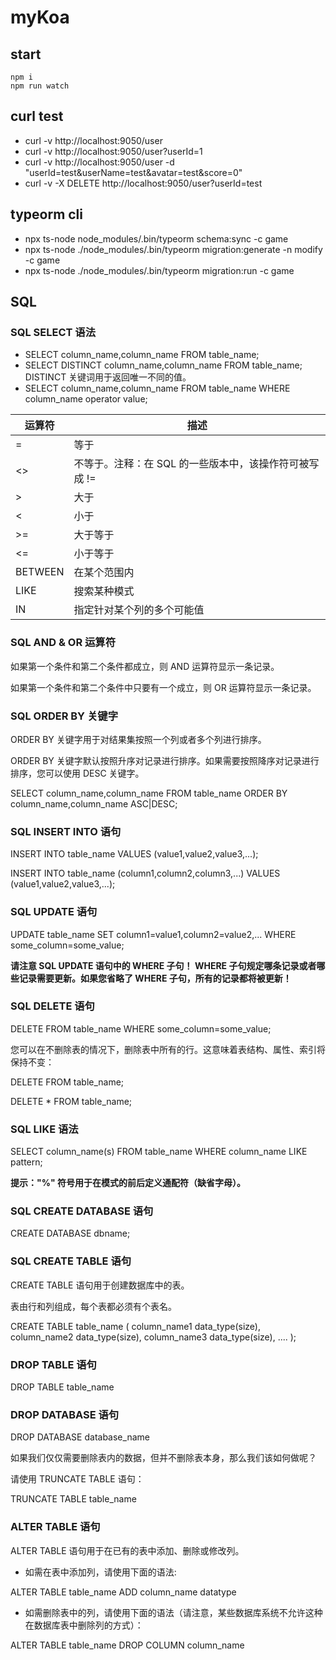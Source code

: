# myKoa

## start

```
npm i
npm run watch
```

## curl test

- curl -v http://localhost:9050/user
- curl -v http://localhost:9050/user?userId=1
- curl -v http://localhost:9050/user -d "userId=test&userName=test&avatar=test&score=0"
- curl -v -X DELETE http://localhost:9050/user?userId=test

## typeorm cli

- npx ts-node node_modules/.bin/typeorm schema:sync -c game
- npx ts-node ./node_modules/.bin/typeorm migration:generate -n modify -c game
- npx ts-node ./node_modules/.bin/typeorm migration:run -c game

## SQL

### SQL SELECT 语法

- SELECT column_name,column_name FROM table_name;
- SELECT DISTINCT column_name,column_name FROM table_name;  DISTINCT 关键词用于返回唯一不同的值。
- SELECT column_name,column_name FROM table_name WHERE column_name operator value;


运算符 | 描述
------- | -------
= | 等于
<> | 不等于。注释：在 SQL 的一些版本中，该操作符可被写成 !=
> | 大于
< | 小于
>= | 大于等于
<= | 小于等于
BETWEEN | 在某个范围内
LIKE | 搜索某种模式
IN | 指定针对某个列的多个可能值

### SQL AND & OR 运算符

如果第一个条件和第二个条件都成立，则 AND 运算符显示一条记录。

如果第一个条件和第二个条件中只要有一个成立，则 OR 运算符显示一条记录。

### SQL ORDER BY 关键字

ORDER BY 关键字用于对结果集按照一个列或者多个列进行排序。

ORDER BY 关键字默认按照升序对记录进行排序。如果需要按照降序对记录进行排序，您可以使用 DESC 关键字。

SELECT column_name,column_name FROM table_name ORDER BY column_name,column_name ASC|DESC;

### SQL INSERT INTO 语句

INSERT INTO table_name VALUES (value1,value2,value3,...);

INSERT INTO table_name (column1,column2,column3,...)
VALUES (value1,value2,value3,...);

### SQL UPDATE 语句

UPDATE table_name SET column1=value1,column2=value2,... WHERE some_column=some_value;

**请注意 SQL UPDATE 语句中的 WHERE 子句！
WHERE 子句规定哪条记录或者哪些记录需要更新。如果您省略了 WHERE 子句，所有的记录都将被更新！**

### SQL DELETE 语句

DELETE FROM table_name WHERE some_column=some_value;

您可以在不删除表的情况下，删除表中所有的行。这意味着表结构、属性、索引将保持不变：

DELETE FROM table_name;

DELETE * FROM table_name;

### SQL LIKE 语法

SELECT column_name(s) FROM table_name WHERE column_name LIKE pattern;

**提示："%" 符号用于在模式的前后定义通配符（缺省字母）。**

### SQL CREATE DATABASE 语句

CREATE DATABASE dbname;

### SQL CREATE TABLE 语句

CREATE TABLE 语句用于创建数据库中的表。

表由行和列组成，每个表都必须有个表名。

CREATE TABLE table_name
(
column_name1 data_type(size),
column_name2 data_type(size),
column_name3 data_type(size),
....
);

### DROP TABLE 语句

DROP TABLE table_name

### DROP DATABASE 语句

DROP DATABASE database_name

如果我们仅仅需要删除表内的数据，但并不删除表本身，那么我们该如何做呢？

请使用 TRUNCATE TABLE 语句：

TRUNCATE TABLE table_name

### ALTER TABLE 语句

ALTER TABLE 语句用于在已有的表中添加、删除或修改列。

- 如需在表中添加列，请使用下面的语法:

ALTER TABLE table_name ADD column_name datatype

- 如需删除表中的列，请使用下面的语法（请注意，某些数据库系统不允许这种在数据库表中删除列的方式）：

ALTER TABLE table_name DROP COLUMN column_name